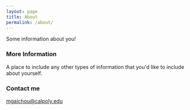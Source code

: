 ```yaml
---
layout: page
title: About
permalink: /about/
---
```


Some information about you!

### More Information

A place to include any other types of information that you'd like to include about yourself.

### Contact me

[mgaichou@calpoly.edu](mailto:mgaichou@calpoly.edu)
